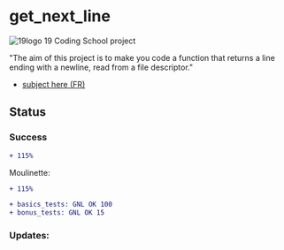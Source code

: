 # get_next_line

![19logo](https://github.com/Marcaday/19_Subjects/blob/master/19logo.png)
19 Coding School project

"The aim of this project is to make you code a function that returns a line ending with a newline, read from a file descriptor."

 - [subject here (FR)](https://github.com/Marcaday/19_Subjects/blob/master/get_next_line_FR.pdf)
## Status

### Success
```diff
+ 115%
```
Moulinette: 
```diff
+ 115%
```
```diff
+ basics_tests: GNL OK 100
+ bonus_tests: GNL OK 15
```

### Updates:
